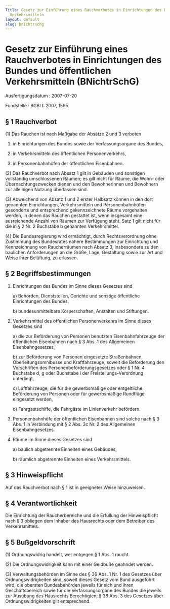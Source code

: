 ```yaml
---
Title: Gesetz zur Einführung eines Rauchverbotes in Einrichtungen des Bundes und öffentlichen
  Verkehrsmitteln
layout: default
slug: bnichtrschg
---
```


# Gesetz zur Einführung eines Rauchverbotes in Einrichtungen des Bundes und öffentlichen Verkehrsmitteln (BNichtrSchG)

Ausfertigungsdatum
:   2007-07-20

Fundstelle
:   BGBl I: 2007, 1595



## § 1 Rauchverbot

(1) Das Rauchen ist nach Maßgabe der Absätze 2 und 3 verboten

1.  in Einrichtungen des Bundes sowie der Verfassungsorgane des Bundes,


2.  in Verkehrsmitteln des öffentlichen Personenverkehrs,


3.  in Personenbahnhöfen der öffentlichen Eisenbahnen.




(2) Das Rauchverbot nach Absatz 1 gilt in Gebäuden und sonstigen
vollständig umschlossenen Räumen; es gilt nicht für Räume, die Wohn-
oder Übernachtungszwecken dienen und den Bewohnerinnen und Bewohnern
zur alleinigen Nutzung überlassen sind.

(3) Abweichend von Absatz 1 und 2 erster Halbsatz können in den dort
genannten Einrichtungen, Verkehrsmitteln und Personenbahnhöfen
gesonderte und entsprechend gekennzeichnete Räume vorgehalten werden,
in denen das Rauchen gestattet ist, wenn insgesamt eine ausreichende
Anzahl von Räumen zur Verfügung steht. Satz 1 gilt nicht für die in §
2 Nr. 2 Buchstabe b genannten Verkehrsmittel.

(4) Die Bundesregierung wird ermächtigt, durch Rechtsverordnung ohne
Zustimmung des Bundesrates nähere Bestimmungen zur Einrichtung und
Kennzeichnung von Raucherräumen nach Absatz 3, insbesondere zu den
baulichen Anforderungen an die Größe, Lage, Gestaltung sowie zur Art
und Weise ihrer Belüftung, zu erlassen.


## § 2 Begriffsbestimmungen


1.  Einrichtungen des Bundes im Sinne dieses Gesetzes sind

    a)  Behörden, Dienststellen, Gerichte und sonstige öffentliche
        Einrichtungen des Bundes,


    b)  bundesunmittelbare Körperschaften, Anstalten und Stiftungen.





2.  Verkehrsmittel des öffentlichen Personenverkehrs im Sinne dieses
    Gesetzes sind

    a)  die zur Beförderung von Personen benutzten Eisenbahnfahrzeuge der
        öffentlichen Eisenbahnen nach § 3 Abs. 1 des Allgemeinen
        Eisenbahngesetzes,


    b)  zur Beförderung von Personen eingesetzte Straßenbahnen,
        Oberleitungsomnibusse und Kraftfahrzeuge, soweit die Beförderung den
        Vorschriften des Personenbeförderungsgesetzes oder § 1 Nr. 4 Buchstabe
        d, g oder Buchstabe i der Freistellungs-Verordnung unterliegt,


    c)  Luftfahrzeuge, die für die gewerbsmäßige oder entgeltliche Beförderung
        von Personen oder für gewerbsmäßige Rundflüge eingesetzt werden,


    d)  Fahrgastschiffe, die Fahrgäste im Linienverkehr befördern.





3.  Personenbahnhöfe der öffentlichen Eisenbahnen sind solche nach § 3
    Abs. 1 in Verbindung mit § 2 Abs. 3c Nr. 2 des Allgemeinen
    Eisenbahngesetzes.


4.  Räume im Sinne dieses Gesetzes sind

    a)  baulich abgetrennte Einheiten eines Gebäudes,


    b)  räumlich abgetrennte Einheiten eines Verkehrsmittels.








## § 3 Hinweispflicht

Auf das Rauchverbot nach § 1 ist in geeigneter Weise hinzuweisen.


## § 4 Verantwortlichkeit

Die Einrichtung der Raucherbereiche und die Erfüllung der
Hinweispflicht nach § 3 obliegen dem Inhaber des Hausrechts oder dem
Betreiber des Verkehrsmittels.


## § 5 Bußgeldvorschrift

(1) Ordnungswidrig handelt, wer entgegen § 1 Abs. 1 raucht.

(2) Die Ordnungswidrigkeit kann mit einer Geldbuße geahndet werden.

(3) Verwaltungsbehörden im Sinne des § 36 Abs. 1 Nr. 1 des Gesetzes
über Ordnungswidrigkeiten sind, soweit dieses Gesetz vom Bund
ausgeführt wird, die obersten Bundesbehörden jeweils für sich und
ihren Geschäftsbereich sowie für die Verfassungsorgane des Bundes die
jeweils zur Ausübung des Hausrechts Berechtigten; § 36 Abs. 3 des
Gesetzes über Ordnungswidrigkeiten gilt entsprechend.

